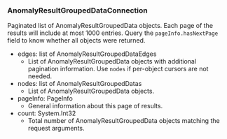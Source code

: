 ### AnomalyResultGroupedDataConnection
Paginated list of AnomalyResultGroupedData objects. Each page of the results will include at most 1000 entries. Query the `pageInfo.hasNextPage` field to know whether all objects were returned.

- edges: list of AnomalyResultGroupedDataEdges
  - List of AnomalyResultGroupedData objects with additional pagination information. Use `nodes` if per-object cursors are not needed.
- nodes: list of AnomalyResultGroupedDatas
  - List of AnomalyResultGroupedData objects.
- pageInfo: PageInfo
  - General information about this page of results.
- count: System.Int32
  - Total number of AnomalyResultGroupedData objects matching the request arguments.
